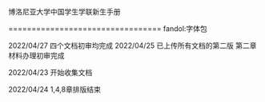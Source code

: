 博洛尼亚大学中国学生学联新生手册

=================================
fandol:字体包

2022/04/27
四个文档初审均完成
2022/04/25
已上传所有文档的第二版
第二章材料办理初审完成

2022/04/23
开始收集文档

2022/04/24
1,4,8章排版结束
